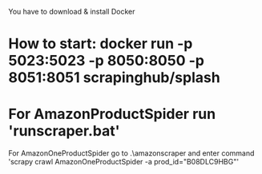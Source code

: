 You have to download & install Docker

How to start:
docker run -p 5023:5023 -p 8050:8050 -p 8051:8051 scrapinghub/splash
=====================================================================
For AmazonProductSpider run 'runscraper.bat'
=====================================================================
For AmazonOneProductSpider go to .\amazonscraper and enter command 'scrapy crawl AmazonOneProductSpider -a prod_id="B08DLC9HBG"'
